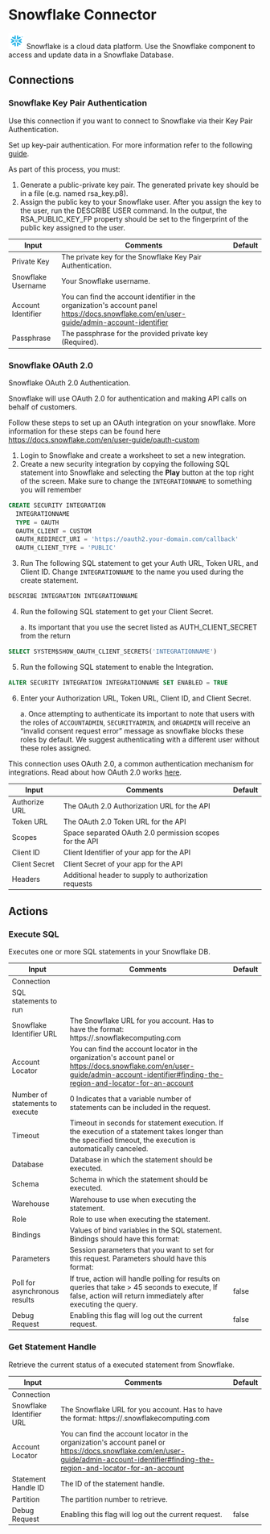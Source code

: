 # Snowflake Connector

![Snowflake](./assets/snowflake.png#connector-icon)
Snowflake is a cloud data platform. Use the Snowflake component to access and update data in a Snowflake Database.

## Connections

### Snowflake Key Pair Authentication

Use this connection if you want to connect to Snowflake via their Key Pair Authentication.

Set up key-pair authentication. For more information refer to the following [guide](https://docs.snowflake.com/en/developer-guide/sql-api/authenticating#using-key-pair-authentication).

As part of this process, you must:

1. Generate a public-private key pair. The generated private key should be in a file (e.g. named rsa_key.p8).
2. Assign the public key to your Snowflake user. After you assign the key to the user, run the
   DESCRIBE USER command. In the output, the RSA_PUBLIC_KEY_FP property should be set to the fingerprint of the public key assigned to the user.

| Input              | Comments                                                                                                                                  | Default |
| ------------------ | ----------------------------------------------------------------------------------------------------------------------------------------- | ------- |
| Private Key        | The private key for the Snowflake Key Pair Authentication.                                                                                |         |
| Snowflake Username | Your Snowflake username.                                                                                                                  |         |
| Account Identifier | You can find the account identifier in the organization's account panel https://docs.snowflake.com/en/user-guide/admin-account-identifier |         |
| Passphrase         | The passphrase for the provided private key (Required).                                                                                   |         |

### Snowflake OAuth 2.0

Snowflake OAuth 2.0 Authentication.

Snowflake will use OAuth 2.0 for authentication and making API calls on behalf of customers.

Follow these steps to set up an OAuth integration on your snowflake. More information for these steps can be found here https://docs.snowflake.com/en/user-guide/oauth-custom

1. Login to Snowflake and create a worksheet to set a new integration.
2. Create a new security integration by copying the following SQL statement into Snowflake and selecting the **Play** button at the top right of the screen. Make sure to change the `INTEGRATIONNAME` to something you will remember

```sql
CREATE SECURITY INTEGRATION
  INTEGRATIONNAME
  TYPE = OAUTH
  OAUTH_CLIENT = CUSTOM
  OAUTH_REDIRECT_URI = 'https://oauth2.your-domain.com/callback'
  OAUTH_CLIENT_TYPE = 'PUBLIC'
```

3. Run The following SQL statement to get your Auth URL, Token URL, and Client ID. Change `INTEGRATIONNAME` to the name you used during the create statement.

```sql
DESCRIBE INTEGRATION INTEGRATIONNAME
```

4. Run the following SQL statement to get your Client Secret.

   a. Its important that you use the secret listed as AUTH_CLIENT_SECRET from the return

```sql
SELECT SYSTEM$SHOW_OAUTH_CLIENT_SECRETS('INTEGRATIONNAME')
```

5. Run the following SQL statement to enable the Integration.

```sql
ALTER SECURITY INTEGRATION INTEGRATIONNAME SET ENABLED = TRUE
```

6. Enter your Authorization URL, Token URL, Client ID, and Client Secret.

   a. Once attempting to authenticate its important to note that users with the roles of `ACCOUNTADMIN`, `SECURITYADMIN`, and `ORGADMIN` will receive an “invalid consent request error” message as snowflake blocks these roles by default. We suggest authenticating with a different user without these roles assigned.

This connection uses OAuth 2.0, a common authentication mechanism for integrations.
Read about how OAuth 2.0 works [here](../oauth2.md).

| Input         | Comments                                                | Default |
| ------------- | ------------------------------------------------------- | ------- |
| Authorize URL | The OAuth 2.0 Authorization URL for the API             |         |
| Token URL     | The OAuth 2.0 Token URL for the API                     |         |
| Scopes        | Space separated OAuth 2.0 permission scopes for the API |         |
| Client ID     | Client Identifier of your app for the API               |         |
| Client Secret | Client Secret of your app for the API                   |         |
| Headers       | Additional header to supply to authorization requests   |         |

## Actions

### Execute SQL

Executes one or more SQL statements in your Snowflake DB.

| Input                           | Comments                                                                                                                                                                                | Default |
| ------------------------------- | --------------------------------------------------------------------------------------------------------------------------------------------------------------------------------------- | ------- |
| Connection                      |                                                                                                                                                                                         |         |
| SQL statements to run           |                                                                                                                                                                                         |         |
| Snowflake Identifier URL        | The Snowflake URL for you account. Has to have the format: https://<account-name>.snowflakecomputing.com                                                                                |         |
| Account Locator                 | You can find the account locator in the organization's account panel or https://docs.snowflake.com/en/user-guide/admin-account-identifier#finding-the-region-and-locator-for-an-account |         |
| Number of statements to execute | 0 Indicates that a variable number of statements can be included in the request.                                                                                                        |         |
| Timeout                         | Timeout in seconds for statement execution. If the execution of a statement takes longer than the specified timeout, the execution is automatically canceled.                           |         |
| Database                        | Database in which the statement should be executed.                                                                                                                                     |         |
| Schema                          | Schema in which the statement should be executed.                                                                                                                                       |         |
| Warehouse                       | Warehouse to use when executing the statement.                                                                                                                                          |         |
| Role                            | Role to use when executing the statement.                                                                                                                                               |         |
| Bindings                        | Values of bind variables in the SQL statement. Bindings should have this format:                                                                                                        |         |
| Parameters                      | Session parameters that you want to set for this request. Parameters should have this format:                                                                                           |         |
| Poll for asynchronous results   | If true, action will handle polling for results on queries that take > 45 seconds to execute, If false, action will return immediately after executing the query.                       | false   |
| Debug Request                   | Enabling this flag will log out the current request.                                                                                                                                    | false   |

### Get Statement Handle

Retrieve the current status of a executed statement from Snowflake.

| Input                    | Comments                                                                                                                                                                                | Default |
| ------------------------ | --------------------------------------------------------------------------------------------------------------------------------------------------------------------------------------- | ------- |
| Connection               |                                                                                                                                                                                         |         |
| Snowflake Identifier URL | The Snowflake URL for you account. Has to have the format: https://<account-name>.snowflakecomputing.com                                                                                |         |
| Account Locator          | You can find the account locator in the organization's account panel or https://docs.snowflake.com/en/user-guide/admin-account-identifier#finding-the-region-and-locator-for-an-account |         |
| Statement Handle ID      | The ID of the statement handle.                                                                                                                                                         |         |
| Partition                | The partition number to retrieve.                                                                                                                                                       |         |
| Debug Request            | Enabling this flag will log out the current request.                                                                                                                                    | false   |
